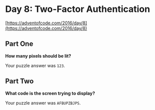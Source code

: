 # Day 8: Two-Factor Authentication

[https://adventofcode.com/2016/day/8](https://adventofcode.com/2016/day/8)

## Part One

**How many pixels should be lit?**

Your puzzle answer was `123`.

## Part Two

**What code is the screen trying to display?**

Your puzzle answer was `AFBUPZBJPS`.
